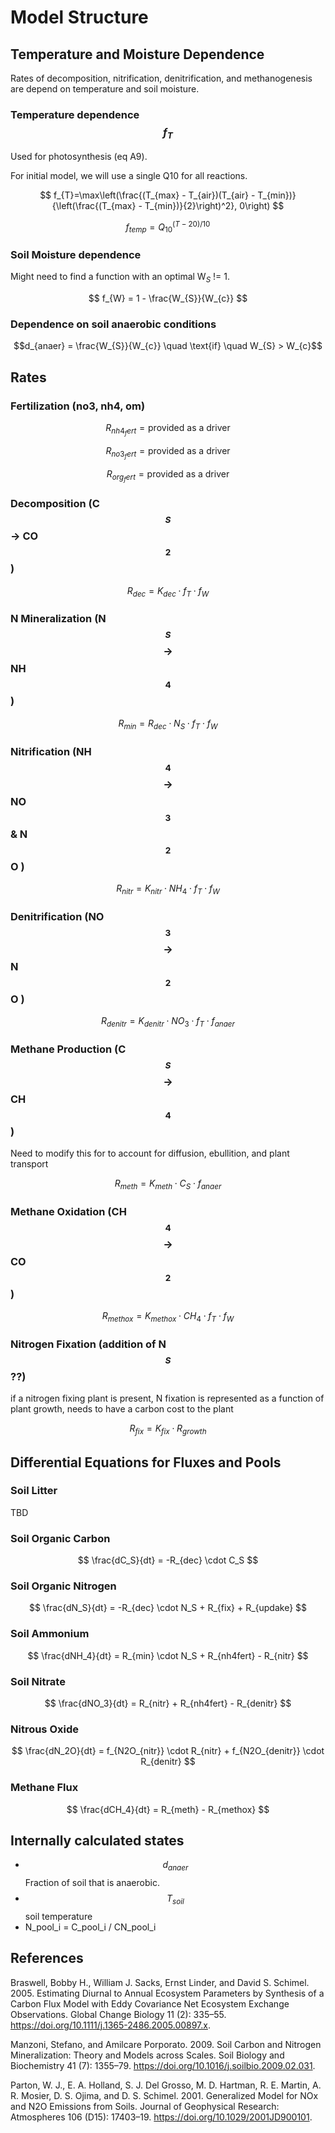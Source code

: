 # Model Structure

## Temperature and Moisture Dependence 

Rates of decomposition, nitrification, denitrification, and methanogenesis are depend on temperature and soil moisture.

### Temperature dependence $$f_{T}$$

Used for photosynthesis (eq A9). 

For initial model, we will use a single Q10 for all reactions. 

$$
f_{T}=\max\left(\frac{(T_{max} - T_{air})(T_{air} - T_{min})}{\left(\frac{(T_{max} - T_{min})}{2}\right)^2}, 0\right)
$$

$$
f_{temp} = Q_{10}^{(T - 20)/10}
$$

### Soil Moisture dependence

Might need to find a function with an optimal W$_S$ != 1.

$$
f_{W} = 1 - \frac{W_{S}}{W_{c}}
$$

### Dependence on soil anaerobic conditions

$$d_{anaer} = \frac{W_{S}}{W_{c}} \quad \text{if} \quad W_{S} > W_{c}$$

## Rates

### Fertilization (no3, nh4, om)

$$
R_{nh4_fert} = \textrm{provided as a driver}
$$

$$
R_{no3_fert} = \textrm{provided as a driver}
$$

$$
R_{org_fert} = \textrm{provided as a driver}
$$

### Decomposition (C$$_S$$ $\rightarrow$ CO$$_2$$)

$$
R_{dec} = K_{dec} \cdot f_{T} \cdot f_{W}
$$

### N Mineralization (N$$_S$$ $$\rightarrow$$ NH$$_4$$)

$$
R_{min} = R_{dec} \cdot N_{S} \cdot f_{T} \cdot f_{W}
$$


### Nitrification (NH$$_4$$ $$\rightarrow$$ NO$$_3$$ & N$$_2$$O )

$$
R_{nitr} = K_{nitr} \cdot NH_4 \cdot f_{T} \cdot f_{W}
$$

### Denitrification (NO$$_3$$ $$\rightarrow$$ N$$_2$$O )

$$
R_{denitr} = K_{denitr} \cdot NO_3 \cdot f_{T} \cdot f_{anaer}
$$

### Methane Production (C$$_S$$ $$\rightarrow$$ CH$$_4$$)

Need to modify this for to account for diffusion, ebullition, and plant transport

$$
R_{meth} = K_{meth} \cdot C_S \cdot f_{anaer}
$$

### Methane Oxidation (CH$$_4$$ $$\rightarrow$$ CO$$_2$$)

$$
R_{methox} = K_{methox} \cdot CH_4 \cdot f_{T} \cdot f_{W}
$$

### Nitrogen Fixation (addition of N$$_S$$??)

if a nitrogen fixing plant is present, N fixation is represented as a function of plant growth, needs to have a carbon cost to the plant 

$$
R_{fix} = K_{fix} \cdot R_{growth}
$$

## Differential Equations for Fluxes and Pools

### Soil Litter

TBD

### Soil Organic Carbon

$$
\frac{dC_S}{dt} = -R_{dec} \cdot C_S
$$

### Soil Organic Nitrogen

$$
\frac{dN_S}{dt} = -R_{dec} \cdot N_S + R_{fix} + R_{updake}
$$

### Soil Ammonium

$$
\frac{dNH_4}{dt} = R_{min} \cdot N_S + R_{nh4fert} - R_{nitr}
$$

### Soil Nitrate 

$$
\frac{dNO_3}{dt} = R_{nitr}  + R_{nh4fert} - R_{denitr}
$$

### Nitrous Oxide

$$
\frac{dN_2O}{dt} = f_{N2O_{nitr}} \cdot R_{nitr} + f_{N2O_{denitr}} \cdot R_{denitr}
$$

### Methane Flux

$$
\frac{dCH_4}{dt} = R_{meth} - R_{methox}
$$

## Internally calculated states

- $$d_{anaer}$$ Fraction of soil that is anaerobic.
- $$T_{soil}$$ soil temperature
- N_pool_i = C_pool_i / CN_pool_i

## References

Braswell, Bobby H., William J. Sacks, Ernst Linder, and David S. Schimel. 2005. Estimating Diurnal to Annual Ecosystem Parameters by Synthesis of a Carbon Flux Model with Eddy Covariance Net Ecosystem Exchange Observations. Global Change Biology 11 (2): 335–55. https://doi.org/10.1111/j.1365-2486.2005.00897.x.


Manzoni, Stefano, and Amilcare Porporato. 2009. Soil Carbon and Nitrogen Mineralization: Theory and Models across Scales. Soil Biology and Biochemistry 41 (7): 1355–79. https://doi.org/10.1016/j.soilbio.2009.02.031.

Parton, W. J., E. A. Holland, S. J. Del Grosso, M. D. Hartman, R. E. Martin, A. R. Mosier, D. S. Ojima, and D. S. Schimel. 2001. Generalized Model for NOx  and N2O Emissions from Soils. Journal of Geophysical Research: Atmospheres 106 (D15): 17403–19. https://doi.org/10.1029/2001JD900101.

